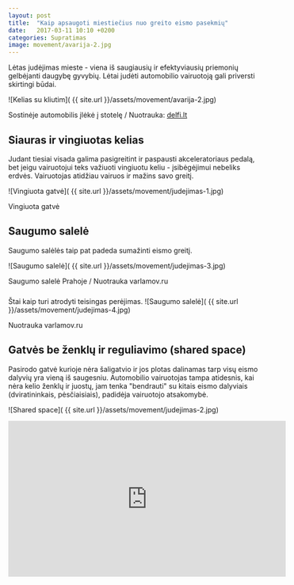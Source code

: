 ```yaml
---
layout: post
title:  "Kaip apsaugoti miestiečius nuo greito eismo pasekmių"
date:   2017-03-11 10:10 +0200
categories: Supratimas
image: movement/avarija-2.jpg
---
```

Lėtas judėjimas mieste - viena iš saugiausių ir efektyviausių 
priemonių gelbėjanti daugybę gyvybių. Lėtai judėti automobilio 
vairuotoją gali priversti skirtingi būdai.

![Kelias su kliutim]( {{ site.url }}/assets/movement/avarija-2.jpg)
<div class="lighter smaller" style="margin:0 0 24px;">Sostinėje automobilis įlėkė į stotelę / Nuotrauka: <a href="http://www.delfi.lt/news/daily/crime/sostineje-automobilis-ileke-i-stotele-suzalotuosius-gelbejo-vyriausybes-rumus-saugantys-pareigunai.d?id=69311086">delfi.lt</a></div>

## Siauras ir vingiuotas kelias


Judant tiesiai visada galima pasigreitint ir paspausti akceleratoriaus pedalą, bet jeigu vairuotojui
teks važiuoti vingiuotu keliu - įsibėgėjimui nebeliks erdvės. Vairuotojas atidžiau vairuos ir mažins savo greitį.

![Vingiuota gatvė]( {{ site.url }}/assets/movement/judejimas-1.jpg)
<div class="lighter smaller" style="margin:0 0 24px;">Vingiuota gatvė</div>

## Saugumo salelė

Saugumo salėlės taip pat padeda sumažinti eismo greitį.

![Saugumo salelė]( {{ site.url }}/assets/movement/judejimas-3.jpg)
<div class="lighter smaller" style="margin:0 0 24px;">Saugumo salelė Prahoje / Nuotrauka varlamov.ru</div>

Štai kaip turi atrodyti teisingas perėjimas.
![Saugumo salelė]( {{ site.url }}/assets/movement/judejimas-4.jpg)
<div class="lighter smaller" style="margin:0 0 24px;">Nuotrauka varlamov.ru</div>



## Gatvės be ženklų ir reguliavimo (shared space)
Pasirodo gatvė kurioje nėra šaligatvio ir jos plotas dalinamas tarp visų eismo dalyvių yra vieną iš saugesniu.
Automobilio vairuotojas tampa atidesnis, kai nėra kelio ženklų ir juostų, jam tenka "bendrauti" su kitais eismo dalyviais (dviratininkais, pėsčiaisiais), 
padidėja vairuotojo atsakomybė.

![Shared space]( {{ site.url }}/assets/movement/judejimas-2.jpg)

<div class="video-container">
<iframe width="560" height="315" src="https://www.youtube.com/embed/8OwcS9Gvgmg" frameborder="0" allowfullscreen></iframe>
</div>

